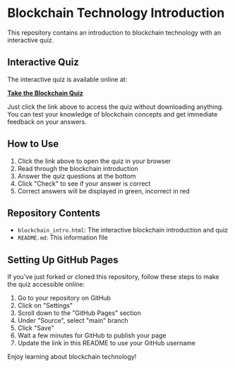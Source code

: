 # Blockchain Technology Introduction

This repository contains an introduction to blockchain technology with an interactive quiz.

## Interactive Quiz

The interactive quiz is available online at:

**[Take the Blockchain Quiz](https://zubairahm3d.github.io/blockchain-content/blockchain_intro.html)**

Just click the link above to access the quiz without downloading anything. You can test your knowledge of blockchain concepts and get immediate feedback on your answers.

## How to Use

1. Click the link above to open the quiz in your browser
2. Read through the blockchain introduction
3. Answer the quiz questions at the bottom
4. Click "Check" to see if your answer is correct
5. Correct answers will be displayed in green, incorrect in red

## Repository Contents

- `blockchain_intro.html`: The interactive blockchain introduction and quiz
- `README.md`: This information file

## Setting Up GitHub Pages

If you've just forked or cloned this repository, follow these steps to make the quiz accessible online:

1. Go to your repository on GitHub
2. Click on "Settings"
3. Scroll down to the "GitHub Pages" section
4. Under "Source", select "main" branch
5. Click "Save"
6. Wait a few minutes for GitHub to publish your page
7. Update the link in this README to use your GitHub username

Enjoy learning about blockchain technology! 